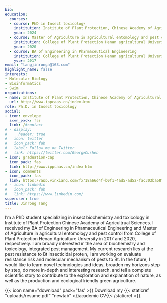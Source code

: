 ```yaml
---
bio: 
education:
  courses:
  - course: PhD in Insect toxicology
    institution: Institute of Plant Protection, Chinese Academy of Agricultural Sciences
    year: 2024
  - course: Master of Agriculture in agricultural entomology and pest control 
    institution: College of Plant Protection Henan agricultural University
    year: 2020
  - course: BA of Engineering in Pharmaceutical Engineering
    institution: College of Plant Protection Henan agricultural University
    year: 2017
email: "tangjinronga@163.com"
highlight_name: false
interests:
- Molecular Biology
- Bioinformatics
- Swim
organizations:
- name: Institute of Plant Protection, Chinese Academy of Agricultural Sciences
  url: http://www.ippcaas.cn/index.htm
role: Ph.D. in Insect toxicology
social:
- icon: envelope
  icon_pack: fas
  link: /#contact
# - display:
#     header: true
#   icon: twitter
#   icon_pack: fab
#   label: Follow me on Twitter
#   link: https://twitter.com/GeorgeCushen
- icon: graduation-cap
  icon_pack: fas
  link: http://www.ippcaas.cn/index.htm
- icon: comments
  icon_pack: fas
  link: https://app.yinxiang.com/fx/18a66d4f-b0f1-4ad5-ad52-fac303ba58f0
# - icon: linkedin
#   icon_pack: fab
#   link: https://www.linkedin.com/
superuser: true
title: Jinrong Tang
---
```


I’m a PhD student specializing in insect biochemistry and toxicology in Institute of Plant Protection Chinese Academy of Agricultrual Sciences. I received my BA of Engineering in Pharmaceutical Engineering and Master of Agriculture in agricultural entomology and pest control from College of Plant Protection Henan Agriculture University in 2017 and 2020, respectively. I am broadly interested in the area of biochemistry and toxicology, integrated pest management. My current research lies at the pest resistance to Bt insecticidal protein, I am working on evaluate resistance risk and molecular mechanism of pests to Bt. In the future, I would like to learn novel technologies and ideas, broaden my horizons step by step, do more in-depth and interesting research, and tell a complete scientific story to contribute to the exploration and explanation of nature, as well as the production and ecological friendly green agriculture.

{{< icon name="download" pack="fas" >}} Download my {{< staticref "uploads/resume.pdf" "newtab" >}}academic CV{{< /staticref >}}.
